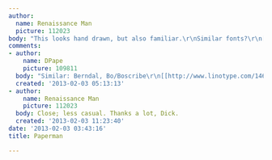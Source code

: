 ```yaml
---
author:
  name: Renaissance Man
  picture: 112023
body: "This looks hand drawn, but also familiar.\r\nSimilar fonts?\r\n[img:sites/default/files/old-images/paperman_6404.png]"
comments:
- author:
    name: DPape
    picture: 109811
  body: "Similar: Berndal, Bo/Boscribe\r\n[[http://www.linotype.com/146791/Boscribe-family.html?site=webfonts]][img:sites/default/files/old-images/paper1_6140.jpg]"
  created: '2013-02-03 05:13:13'
- author:
    name: Renaissance Man
    picture: 112023
  body: Close; less casual. Thanks a lot, Dick.
  created: '2013-02-03 11:23:40'
date: '2013-02-03 03:43:16'
title: Paperman

---
```

